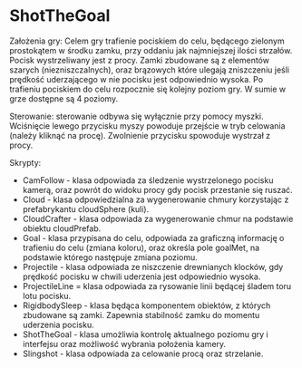 # ShotTheGoal
Założenia gry:
Celem gry trafienie pociskiem do celu, będącego zielonym prostokątem w środku zamku, przy oddaniu jak najmniejszej ilości strzałów. Pocisk wystrzeliwany jest z procy. Zamki zbudowane są z elementów szarych (niezniszczalnych), oraz brązowych które ulegają zniszczeniu jeśli prędkość uderzającego w nie pocisku jest odpowiednio wysoka. Po trafieniu pociskiem do celu rozpocznie się kolejny poziom gry. W sumie w grze dostępne są 4 poziomy.

Sterowanie: sterowanie odbywa się wyłącznie przy pomocy myszki. Wciśnięcie lewego przycisku myszy powoduje przejście w tryb celowania (należy kliknąć na procę). 
Zwolnienie przycisku spowoduje wystrzał z procy.

Skrypty:
- CamFollow - klasa odpowiada za śledzenie wystrzelonego pocisku kamerą, oraz powrót do widoku procy gdy pocisk przestanie się ruszać.
- Cloud - klasa odpowiedzialna za wygenerowanie chmury korzystając z prefabrykantu cloudSphere (kuli).
- CloudCrafter - klasa odpowiada za wygenerowanie chmur na podstawie obiektu cloudPrefab.
- Goal - klasa przypisana do celu, odpowiada za graficzną informację o trafieniu do celu (zmiana koloru), oraz określa pole goalMet, na podstawie którego następuje        zmiana poziomu.
- Projectile - klasa odpowiada ze niszczenie drewnianych klocków, gdy prędkość pocisku w chwili uderzenia jest odpowiednio wysoka.
- ProjectileLine = klasa odpowiada za rysowanie linii będącej śladem toru lotu pocisku.
- RigidbodySleep - klasa będąca komponentem obiektów, z których zbudowane są zamki. Zapewnia stabilność zamku do momentu uderzenia pocisku.
- ShotTheGoal - klasa umożliwia kontrolę aktualnego poziomu gry i interfejsu oraz możliwość wybrania położenia kamery.
- Slingshot - klasa odpowiada za celowanie procą oraz strzelanie.
